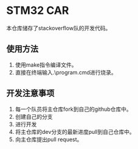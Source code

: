 # STM32 CAR

本仓库储存了stackoverflow队的开发代码。

## 使用方法

1. 使用make指令编译文件。
2. 直接在终端输入.\program.cmd进行烧录。

## 开发注意事项

1. 每一个队员将主仓库fork到自己的github仓库中。
2. 创建自己的分支
3. 进行开发
4. 将主仓库的dev分支的最新进度pull到自己仓库中。
5. 向主仓库提出pull request。